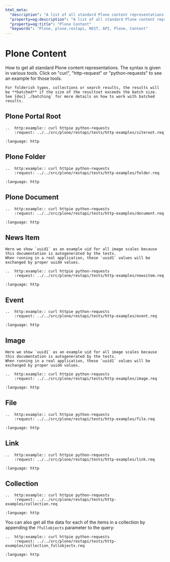 ```yaml
---
html_meta:
  "description": "A list of all standard Plone content representations with sample requests and responses."
  "property=og:description": "A list of all standard Plone content representations with sample requests and responses."
  "property=og:title": "Plone Content"
  "keywords": "Plone, plone.restapi, REST, API, Plone, Content"
---
```


# Plone Content

How to get all standard Plone content representations.
The syntax is given in various tools.
Click on "curl", "http-request" or "python-requests" to see an example for those tools.

```{note}
For folderish types, collections or search results, the results will be **batched** if the size of the resultset exceeds the batch size.
See {doc}`./batching` for more details on how to work with batched results.
```


## Plone Portal Root

```{eval-rst}
..  http:example:: curl httpie python-requests
    :request: ../../src/plone/restapi/tests/http-examples/siteroot.req
```

```{literalinclude} ../../src/plone/restapi/tests/http-examples/siteroot.resp
:language: http
```


## Plone Folder

```{eval-rst}
..  http:example:: curl httpie python-requests
    :request: ../../src/plone/restapi/tests/http-examples/folder.req
```

```{literalinclude} ../../src/plone/restapi/tests/http-examples/folder.resp
:language: http
```


## Plone Document

```{eval-rst}
..  http:example:: curl httpie python-requests
    :request: ../../src/plone/restapi/tests/http-examples/document.req
```

```{literalinclude} ../../src/plone/restapi/tests/http-examples/document.resp
:language: http
```


## News Item

```{note}
Here we show `uuid1` as an example uid for all image scales because this documentation is autogenerated by the tests.
When running in a real application, these `uuid1` values will be exchanged by proper uuid4 values.
```

```{eval-rst}
..  http:example:: curl httpie python-requests
    :request: ../../src/plone/restapi/tests/http-examples/newsitem.req
```

```{literalinclude} ../../src/plone/restapi/tests/http-examples/newsitem.resp
:language: http
```


## Event

```{eval-rst}
..  http:example:: curl httpie python-requests
    :request: ../../src/plone/restapi/tests/http-examples/event.req
```

```{literalinclude} ../../src/plone/restapi/tests/http-examples/event.resp
:language: http
```


## Image

```{note}
Here we show `uuid1` as an example uid for all image scales because this documentation is autogenerated by the tests.
When running in a real application, these `uuid1` values will be exchanged by proper uuid4 values.
```

```{eval-rst}
..  http:example:: curl httpie python-requests
    :request: ../../src/plone/restapi/tests/http-examples/image.req
```

```{literalinclude} ../../src/plone/restapi/tests/http-examples/image.resp
:language: http
```


## File

```{eval-rst}
..  http:example:: curl httpie python-requests
    :request: ../../src/plone/restapi/tests/http-examples/file.req
```

```{literalinclude} ../../src/plone/restapi/tests/http-examples/file.resp
:language: http
```


## Link

```{eval-rst}
..  http:example:: curl httpie python-requests
    :request: ../../src/plone/restapi/tests/http-examples/link.req
```

```{literalinclude} ../../src/plone/restapi/tests/http-examples/link.resp
:language: http
```


## Collection

```{eval-rst}
..  http:example:: curl httpie python-requests
    :request: ../../src/plone/restapi/tests/http-examples/collection.req
```

```{literalinclude} ../../src/plone/restapi/tests/http-examples/collection.resp
:language: http
```

You can also get all the data for each of the items in a collection by appending the `?fullobjects` parameter to the query:

```{eval-rst}
..  http:example:: curl httpie python-requests
    :request: ../../src/plone/restapi/tests/http-examples/collection_fullobjects.req
```

```{literalinclude} ../../src/plone/restapi/tests/http-examples/collection_fullobjects.resp
:language: http
```
